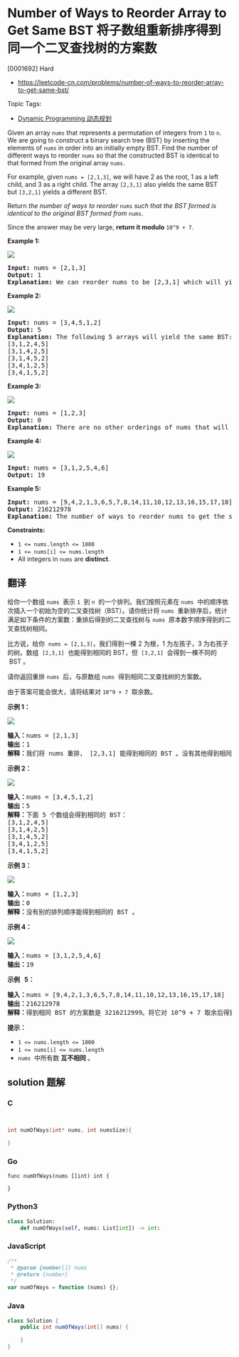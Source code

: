 # Number of Ways to Reorder Array to Get Same BST 将子数组重新排序得到同一个二叉查找树的方案数

[0001692] Hard

- https://leetcode-cn.com/problems/number-of-ways-to-reorder-array-to-get-same-bst/

Topic Tags:

- [Dynamic Programming 动态规划](https://leetcode-cn.com/tag/dynamic-programming/)

Given an array `nums` that represents a permutation of integers from `1` to `n`. We are going to construct a binary search tree (BST) by inserting the elements of `nums` in order into an initially empty BST. Find the number of different ways to reorder `nums` so that the constructed BST is identical to that formed from the original array `nums`.

For example, given `nums = [2,1,3]`, we will have 2 as the root, 1 as a left child, and 3 as a right child. The array `[2,3,1]` also yields the same BST but `[3,2,1]` yields a different BST.

Return *the number of ways to reorder* `nums` *such that the BST formed is identical to the original BST formed from* `nums`.

Since the answer may be very large, **return it modulo** `10^9 + 7`.

**Example 1:**

![](https://assets.leetcode.com/uploads/2020/08/12/bb.png)

<pre><strong>Input:</strong> nums = [2,1,3]
<strong>Output:</strong> 1
<strong>Explanation: </strong>We can reorder nums to be [2,3,1] which will yield the same BST. There are no other ways to reorder nums which will yield the same BST.
</pre>

**Example 2:**

**![](https://assets.leetcode.com/uploads/2020/08/12/ex1.png)**

<pre><strong>Input:</strong> nums = [3,4,5,1,2]
<strong>Output:</strong> 5
<b>Explanation: </b>The following 5 arrays will yield the same BST: 
[3,1,2,4,5]
[3,1,4,2,5]
[3,1,4,5,2]
[3,4,1,2,5]
[3,4,1,5,2]
</pre>

**Example 3:**

**![](https://assets.leetcode.com/uploads/2020/08/12/ex4.png)**

<pre><strong>Input:</strong> nums = [1,2,3]
<strong>Output:</strong> 0
<strong>Explanation: </strong>There are no other orderings of nums that will yield the same BST.
</pre>

**Example 4:**

**![](https://assets.leetcode.com/uploads/2020/08/12/abc.png)**

<pre><strong>Input:</strong> nums = [3,1,2,5,4,6]
<strong>Output:</strong> 19
</pre>

**Example 5:**

<pre><strong>Input:</strong> nums = [9,4,2,1,3,6,5,7,8,14,11,10,12,13,16,15,17,18]
<strong>Output:</strong> 216212978
<strong>Explanation: </strong>The number of ways to reorder nums to get the same BST is 3216212999. Taking this number modulo 10^9 + 7 gives 216212978.
</pre>

**Constraints:**

- `1 <= nums.length <= 1000`
- `1 <= nums[i] <= nums.length`
- All integers in `nums` are **distinct**.

## 翻译

给你一个数组 `nums`  表示 `1`  到 `n`  的一个排列。我们按照元素在 `nums`  中的顺序依次插入一个初始为空的二叉查找树（BST）。请你统计将 `nums`  重新排序后，统计满足如下条件的方案数：重排后得到的二叉查找树与 `nums`  原本数字顺序得到的二叉查找树相同。

比方说，给你  `nums = [2,1,3]`，我们得到一棵 2 为根，1 为左孩子，3 为右孩子的树。数组  `[2,3,1]`  也能得到相同的 BST，但  `[3,2,1]`  会得到一棵不同的  BST 。

请你返回重排 `nums`  后，与原数组 `nums`  得到相同二叉查找树的方案数。

由于答案可能会很大，请将结果对 `10^9 + 7`  取余数。

**示例 1：**

![](https://assets.leetcode-cn.com/aliyun-lc-upload/uploads/2020/08/30/bb.png)

<pre><strong>输入：</strong>nums = [2,1,3]
<strong>输出：</strong>1
<strong>解释：</strong>我们将 nums 重排， [2,3,1] 能得到相同的 BST 。没有其他得到相同 BST 的方案了。
</pre>

**示例 2：**

**![](https://assets.leetcode-cn.com/aliyun-lc-upload/uploads/2020/08/30/ex1.png)**

<pre><strong>输入：</strong>nums = [3,4,5,1,2]
<strong>输出：</strong>5
<strong>解释：</strong>下面 5 个数组会得到相同的 BST：
[3,1,2,4,5]
[3,1,4,2,5]
[3,1,4,5,2]
[3,4,1,2,5]
[3,4,1,5,2]
</pre>

**示例 3：**

**![](https://assets.leetcode-cn.com/aliyun-lc-upload/uploads/2020/08/30/ex4.png)**

<pre><strong>输入：</strong>nums = [1,2,3]
<strong>输出：</strong>0
<strong>解释：</strong>没有别的排列顺序能得到相同的 BST 。
</pre>

**示例 4：**

**![](https://assets.leetcode-cn.com/aliyun-lc-upload/uploads/2020/08/30/abc.png)**

<pre><strong>输入：</strong>nums = [3,1,2,5,4,6]
<strong>输出：</strong>19
</pre>

**示例   5：**

<pre><strong>输入：</strong>nums = [9,4,2,1,3,6,5,7,8,14,11,10,12,13,16,15,17,18]
<strong>输出：</strong>216212978
<strong>解释：</strong>得到相同 BST 的方案数是 3216212999。将它对 10^9 + 7 取余后得到 216212978。
</pre>

**提示：**

- `1 <= nums.length <= 1000`
- `1 <= nums[i] <= nums.length`
- `nums`  中所有数 **互不相同** 。

## solution 题解

### C

```c


int numOfWays(int* nums, int numsSize){

}
```

### Go

```golang
func numOfWays(nums []int) int {

}
```

### Python3

```python
class Solution:
    def numOfWays(self, nums: List[int]) -> int:
```

### JavaScript

```javascript
/**
 * @param {number[]} nums
 * @return {number}
 */
var numOfWays = function (nums) {};
```

### Java

```java
class Solution {
    public int numOfWays(int[] nums) {

    }
}
```
